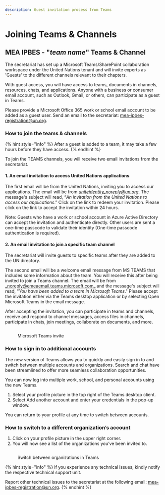 ```yaml
---
description: Guest invitation process from Teams
---
```


# Joining Teams & Channels

## MEA IPBES - "_team name_" Teams & Channel

The secretariat has set up a Microsoft Teams/SharePoint collaboration workspace under the United Nations tenant and will invite experts as 'Guests' to the different channels relevant to their chapters.

With guest access, you will have access to teams, documents in channels, resources, chats, and applications. Anyone with a business or consumer email account, such as Outlook, Gmail, or others, can participate as a guest in Teams.

Please provide a Microsoft Office 365 work or school email account to be added as a guest user. Send an email to the secretariat: [mea-ipbes-registration@un.org](mailto:mea-ipbes-registration@un.org).

### How to join the teams & channels <a href="#join-teams" id="join-teams"></a>

{% hint style="info" %}
After a guest is added to a team, it may take a few hours before they have access.
{% endhint %}

To join the TEAMS channels, you will receive two email invitations from the secretariat.&#x20;

#### 1. An email invitation to access United Nations applications

The first email will be from the United Nations, inviting you to access our applications. The email will be from [_uniteidentity\_noreply@un.org_](mailto:uniteidentity\_noreply@un.org). The message's subject will read, “_An invitation from the United Nations to access our applications_.” Click on the link to redeem your invitation. Please click on the link to accept the invitation within 24 hours.

Note: Guests who have a work or school account in Azure Active Directory can accept the invitation and authenticate directly. Other users are sent a one-time passcode to validate their identity (One-time passcode authentication is required).

#### 2. An email invitation to join a specific team channel

The secretariat will invite guests to specific teams after they are added to the UN directory.

The second email will be a welcome email message from MS TEAMS that includes some information about the team. You will receive this after being invited to join a Teams channel. The email will be from [_noreply@emeaemail.teams.microsoft.com_](mailto:noreply@emeaemail.teams.microsoft.com) and the message's subject will read, "_You have been added to a team in Microsoft Teams_." Please accept the invitation either via the Teams desktop application or by selecting Open Microsoft Teams in the email message.

After accepting the invitation, you can participate in teams and channels, receive and respond to channel messages, access files in channels, participate in chats, join meetings, collaborate on documents, and more.

<figure><img src="../../.gitbook/assets/MS teams email.png" alt=""><figcaption><p>Microsoft Teams invite</p></figcaption></figure>

### How to sign in to additional accounts

The new version of Teams allows you to quickly and easily sign in to and switch between multiple accounts and organizations. Search and chat have been streamlined to offer more seamless collaboration opportunities.

You can now log into multiple work, school, and personal accounts using the new Teams.&#x20;

1. Select your profile picture in the top right of the Teams desktop client.
2. Select Add another account and enter your credentials in the pop-up window.

You can return to your profile at any time to switch between accounts.&#x20;

### **How to switch to a different organization’s account**

1. Click on your profile picture in the upper right corner.
2. You will now see a list of the organizations you’ve been invited to.

<figure><img src="../../.gitbook/assets/Switch.png" alt=""><figcaption><p>Switch between organizations in Teams</p></figcaption></figure>

{% hint style="info" %}
If you experience any technical issues, kindly notify the respective technical support unit.

Report other technical issues to the secretariat at the following email: [mea-ipbes-registration@un.org](mailto:mea-ipbes-registration@un.org).
{% endhint %}

